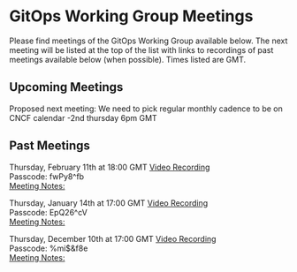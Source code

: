 # GitOps Working Group Meetings
Please find meetings of the GitOps Working Group available below. The next meeting will be listed at the top of the list with links to recordings of past meetings available below (when possible). Times listed are GMT.

## Upcoming Meetings
Proposed next meeting: We need to pick regular monthly cadence to be on CNCF calendar -2nd thursday 6pm GMT

## Past Meetings
Thursday, February 11th at 18:00 GMT
[Video Recording](https://weaveworks.zoom.us/rec/share/OPy5MSMzgIkPX1-PAdhwrnGGa82Lr5BuVpQ1iSK-sbHPph68ML1JNVQXRKlP09bw.bjqDnPKEA2W9D2HG)<br>
Passcode: fwPy8^fb<br>
[Meeting Notes:](https://docs.google.com/document/d/1hxifmCdOV5_FbKloDJRWZQHq0ge-trXJKF-BgV4wHVk/)

Thursday, January 14th at 17:00 GMT
[Video Recording](https://weaveworks.zoom.us/rec/share/_qrMRze16IHb2d4KIOHSa2Wxb_XzbU41-ZH6YZI5aJkUqOHM1bBQLCQhkFva5xo0.ay0LdxTVPCTlgbSd)<br>
Passcode: EpQ26^cV<br>
[Meeting Notes:](https://docs.google.com/document/d/1hxifmCdOV5_FbKloDJRWZQHq0ge-trXJKF-BgV4wHVk/)

Thursday, December 10th at 17:00 GMT
[Video Recording](https://weaveworks.zoom.us/rec/share/jyagKQsL7irvi1pF-RHzrrwH-Sqa59wNnBK0F2H8QYBo_rxJZOXMO-5j5CwUgKiK.9cl0var5BN-z0qrI)<br>
Passcode: %mi$&f8e<br>
[Meeting Notes:](https://docs.google.com/document/d/1hxifmCdOV5_FbKloDJRWZQHq0ge-trXJKF-BgV4wHVk/)

